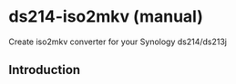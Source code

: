 ds214-iso2mkv (manual)
=============

Create iso2mkv converter for your Synology ds214/ds213j

Introduction
------------

